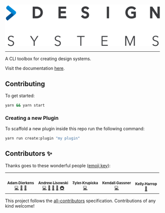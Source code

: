 <div align="center">
  <img src="./logo.png" />

  <hr />
</div>

A CLI toolbox for creating design systems.

Visit the documentation [here](https://intuit.github.io/design-systems-cli/#).

## Contributing

To get started:

```sh
yarn && yarn start
```

### Creating a new Plugin

To scaffold a new plugin inside this repo run the following command:

```sh
yarn run create:plugin "my plugin"
```

## Contributors ✨

Thanks goes to these wonderful people ([emoji key](https://allcontributors.org/docs/en/emoji-key)):

<!-- ALL-CONTRIBUTORS-LIST:START - Do not remove or modify this section -->
<!-- prettier-ignore-start -->
<!-- markdownlint-disable -->
<table>
  <tr>
    <td align="center"><a href="https://adamdierkens.com"><img src="https://avatars1.githubusercontent.com/u/13004162?v=4" width="100px;" alt=""/><br /><sub><b>Adam Dierkens</b></sub></a><br /><a href="https://github.com/intuit/design-systems-cli/commits?author=adierkens" title="Code">💻</a> <a href="#design-adierkens" title="Design">🎨</a> <a href="#ideas-adierkens" title="Ideas, Planning, & Feedback">🤔</a></td>
    <td align="center"><a href="http://hipstersmoothie.com"><img src="https://avatars3.githubusercontent.com/u/1192452?v=4" width="100px;" alt=""/><br /><sub><b>Andrew Lisowski</b></sub></a><br /><a href="https://github.com/intuit/design-systems-cli/commits?author=hipstersmoothie" title="Code">💻</a> <a href="#design-hipstersmoothie" title="Design">🎨</a> <a href="https://github.com/intuit/design-systems-cli/commits?author=hipstersmoothie" title="Documentation">📖</a> <a href="#ideas-hipstersmoothie" title="Ideas, Planning, & Feedback">🤔</a> <a href="#infra-hipstersmoothie" title="Infrastructure (Hosting, Build-Tools, etc)">🚇</a></td>
    <td align="center"><a href="http://tylerkrupicka.com"><img src="https://avatars1.githubusercontent.com/u/5761061?v=4" width="100px;" alt=""/><br /><sub><b>Tyler Krupicka</b></sub></a><br /><a href="https://github.com/intuit/design-systems-cli/commits?author=tylerkrupicka" title="Code">💻</a></td>
    <td align="center"><a href="https://github.com/kgassner"><img src="https://avatars0.githubusercontent.com/u/11743655?v=4" width="100px;" alt=""/><br /><sub><b>Kendall Gassner</b></sub></a><br /><a href="https://github.com/intuit/design-systems-cli/commits?author=kgassner" title="Code">💻</a></td>
    <td align="center"><a href="https://github.com/kharrop"><img src="https://avatars0.githubusercontent.com/u/24794756?v=4" width="100px;" alt=""/><br /><sub><b>Kelly Harrop</b></sub></a><br /><a href="#design-kharrop" title="Design">🎨</a></td>
  </tr>
</table>

<!-- markdownlint-enable -->
<!-- prettier-ignore-end -->
<!-- ALL-CONTRIBUTORS-LIST:END -->

This project follows the [all-contributors](https://github.com/all-contributors/all-contributors) specification. Contributions of any kind welcome!
